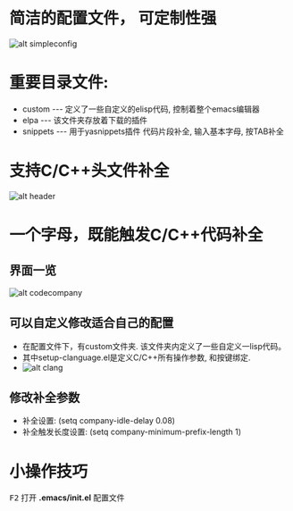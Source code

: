 
# 简洁的配置文件， 可定制性强

![alt simpleconfig](https://github.com/lopengc/emacsconfig.git/image/simpleconfig.png)



# 重要目录文件:

- custom    --- 定义了一些自定义的elisp代码, 控制着整个emacs编辑器
- elpa          --- 该文件夹存放着下载的插件
- snippets  --- 用于yasnippets插件 代码片段补全, 输入基本字母, 按TAB补全



# 支持C/C++头文件补全

![alt header](.https://github.com/lopengc/emacsconfig.git/image/headercompany.png)



# 一个字母，既能触发C/C++代码补全

## 界面一览

![alt codecompany](https://github.com/lopengc/emacsconfig.git/image/codecompany.png)



## 可以自定义修改适合自己的配置

- 在配置文件下，有custom文件夹. 该文件夹内定义了一些自定义一lisp代码。
- 其中setup-clanguage.el是定义C/C++所有操作参数, 和按键绑定.
- ![alt clang](https://github.com/lopengc/emacsconfig.git/image/clang.png)



## 修改补全参数

- 补全设置: (setq company-idle-delay 0.08) 
- 补全触发长度设置: (setq company-minimum-prefix-length 1)



# 小操作技巧

<kbd>F2</kbd>  打开 **.emacs/init.el** 配置文件
